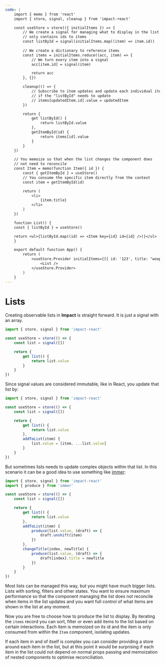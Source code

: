 ```yaml
---
code: |
    import { memo } from 'react'
    import { store, signal, cleanup } from 'impact-react'

    const useStore = store(({ initialItems }) => {
        // We create a signal for managing what to display in the list. It
        // only contains ids to items
        const listById = signal(initialItems.map((item) => item.id))
        
        // We create a dictionary to reference items
        const items = initialItems.reduce((acc, item) => {
            // We turn every item into a signal
            acc[item.id] = signal(item)

            return acc
        }, {})

        cleanup(() => {
            // Subscribe to item updates and update each individual item. Evaluate
            // if the "listById" needs to update
            // items[updatedItem.id].value = updatedItem
        })

        return {
            get listById() {
                return listById.value
            },
            getItemById(id) {
                return items[id].value
            }
        }
    })

    // You memoize so that when the list changes the component does
    // not need to reconcile
    const Item = memo(function Item({ id }) {
        const { getItemById } = useStore()
        // You consume the specific item directly from the context
        const item = getItemById(id)

        return (
            <li>
                {item.title}
            </li>
        )
    })

    function List() {
    const { listById } = useStore()

    return <ul>{listById.map((id) => <Item key={id} id={id} />)}</ul>
    }

    export default function App() {
        return (
            <useStore.Provider initialItems={[{ id: '123', title: "woop" }]}>
                <List />
            </useStore.Provider>
        )
    }
---
```


# Lists

Creating observable lists in **Impact** is straight forward. It is just a signal with an array.

```ts
import { store, signal } from 'impact-react'

const useStore = store(() => {
    const list = signal([])

    return {
        get list() {
            return list.value
        }
    }
})
```

Since signal values are considered immutable, like in React, you update that list by:

```ts
import { store, signal } from 'impact-react'

const useStore = store(() => {
    const list = signal([])

    return {
        get list() {
            return list.value
        },
        addToList(item) {
            list.value = [item, ...list.value]
        }
    }
})
```

But sometimes lists needs to update complex objects within that list. In this scenario it can be a good idea to use something like [immer](https://immerjs.github.io/immer/):


```ts
import { store, signal } from 'impact-react'
import { produce } from 'immer'

const useStore = store(() => {
    const list = signal([])

    return {
        get list() {
            return list.value
        },
        addToList(item) {
            produce(list.value, (draft) => {
                draft.unshift(item)
            })
        },
        changeTitle(index, newTitle) {
            produce(list.value, (draft) => {
                draft[index].title = newTitle
            })
        }
    }
})
```

Most lists can be managed this way, but you might have much bigger lists. Lists with sorting, filters and other  states. You want to ensure maximum performance so that the component managing the list does not reconcile when items in the list updates and you want full control of what items are shown in the list at any moment.

<Playground />

Now you are free to choose how to produce the list to display. By iterating the `items` record you can sort, filter or even add items to the list based on certain interactions. Each item is memoized on its id and the item is only consumed from within the `Item` component, isolating updates.

If each item in and of itself is complex you can consider providing a store around each item in the list, but at this point it would be surprising if each item in the list could not depend on normal props passing and memoization of nested components to optimise reconciliation.
